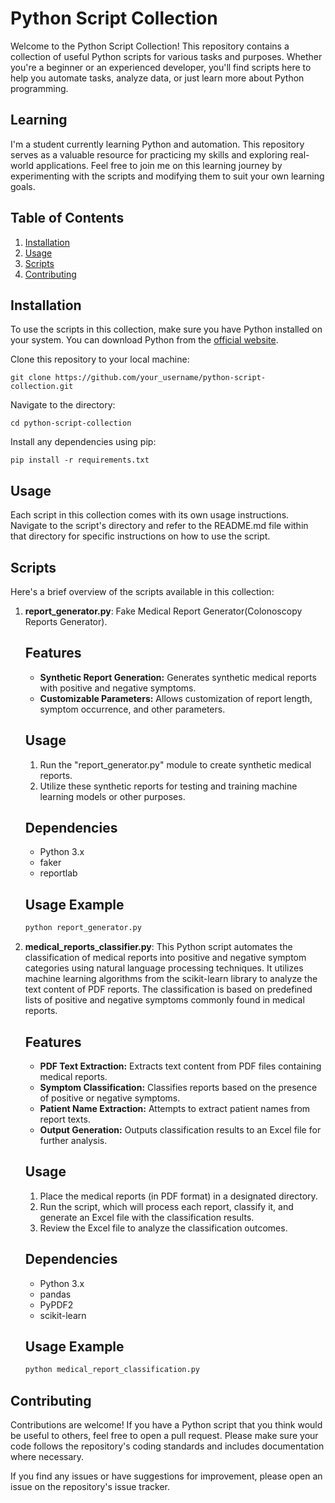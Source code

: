 # Python Script Collection

Welcome to the Python Script Collection! This repository contains a collection of useful Python scripts for various tasks and purposes. Whether you're a beginner or an experienced developer, you'll find scripts here to help you automate tasks, analyze data, or just learn more about Python programming.

## Learning

I'm a student currently learning Python and automation. This repository serves as a valuable resource for practicing my skills and exploring real-world applications. Feel free to join me on this learning journey by experimenting with the scripts and modifying them to suit your own learning goals.

## Table of Contents

1. [Installation](#installation)
2. [Usage](#usage)
3. [Scripts](#scripts)
4. [Contributing](#contributing)

## Installation

To use the scripts in this collection, make sure you have Python installed on your system. You can download Python from the [official website](https://www.python.org/downloads/).

Clone this repository to your local machine:

```
git clone https://github.com/your_username/python-script-collection.git
```

Navigate to the directory:

```
cd python-script-collection
```

Install any dependencies using pip:

```
pip install -r requirements.txt
```

## Usage

Each script in this collection comes with its own usage instructions. Navigate to the script's directory and refer to the README.md file within that directory for specific instructions on how to use the script.

## Scripts

Here's a brief overview of the scripts available in this collection:

1. **report_generator.py**: Fake Medical Report Generator(Colonoscopy Reports Generator).
    ## Features
    
    - **Synthetic Report Generation:** Generates synthetic medical reports with positive and negative symptoms.
    - **Customizable Parameters:** Allows customization of report length, symptom occurrence, and other parameters.
    
    ## Usage
    
    1. Run the "report_generator.py" module to create synthetic medical reports.
    2. Utilize these synthetic reports for testing and training machine learning models or other purposes.
    
    ## Dependencies
    
    - Python 3.x
    - faker
    - reportlab
    
    ## Usage Example
    
    ```bash
    python report_generator.py

2. **medical_reports_classifier.py**: This Python script automates the classification of medical reports into positive and negative symptom categories using natural language processing techniques. It utilizes machine learning algorithms from the scikit-learn library to analyze the text content of PDF reports. The classification is based on predefined lists of positive and negative symptoms commonly found in medical reports.

    ## Features
    
    - **PDF Text Extraction:** Extracts text content from PDF files containing medical reports.
    - **Symptom Classification:** Classifies reports based on the presence of positive or negative symptoms.
    - **Patient Name Extraction:** Attempts to extract patient names from report texts.
    - **Output Generation:** Outputs classification results to an Excel file for further analysis.
    
    ## Usage
    
    1. Place the medical reports (in PDF format) in a designated directory.
    2. Run the script, which will process each report, classify it, and generate an Excel file with the classification results.
    3. Review the Excel file to analyze the classification outcomes.
    
    ## Dependencies
    
    - Python 3.x
    - pandas
    - PyPDF2
    - scikit-learn
    
    ## Usage Example
    
    ```bash
    python medical_report_classification.py

## Contributing

Contributions are welcome! If you have a Python script that you think would be useful to others, feel free to open a pull request. Please make sure your code follows the repository's coding standards and includes documentation where necessary.

If you find any issues or have suggestions for improvement, please open an issue on the repository's issue tracker.

